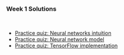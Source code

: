 ### Week 1 Solutions 

<br/>

- [Practice quiz: Neural networks intuition](/C2%20-%20Advanced%20Learning%20Algorithms/week1/Practice%20quiz:%20Neural%20networks%20intuition)
- [Practice quiz: Neural network model](/C2%20-%20Advanced%20Learning%20Algorithms/week1/Practice%20quiz:%20Neural%20network%20model)
- [Practice quiz: TensorFlow implementation](/C2%20-%20Advanced%20Learning%20Algorithms/week1/Practice%20quiz:%20TensorFlow%20implementation)